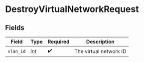 # DestroyVirtualNetworkRequest


## Fields

| Field                  | Type                   | Required               | Description            |
| ---------------------- | ---------------------- | ---------------------- | ---------------------- |
| `vlan_id`              | *int*                  | :heavy_check_mark:     | The virtual network ID |